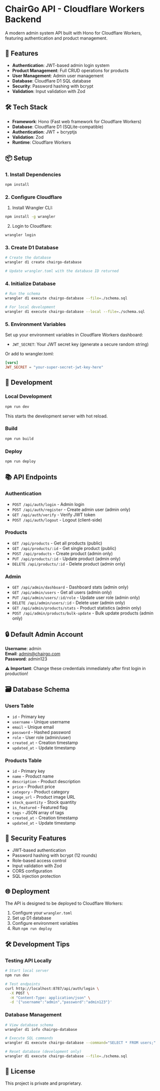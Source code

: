 # ChairGo API - Cloudflare Workers Backend

A modern admin system API built with Hono for Cloudflare Workers, featuring authentication and product management.

## 🚀 Features

- **Authentication**: JWT-based admin login system
- **Product Management**: Full CRUD operations for products
- **User Management**: Admin user management
- **Database**: Cloudflare D1 SQL database
- **Security**: Password hashing with bcrypt
- **Validation**: Input validation with Zod

## 🛠️ Tech Stack

- **Framework**: Hono (Fast web framework for Cloudflare Workers)
- **Database**: Cloudflare D1 (SQLite-compatible)
- **Authentication**: JWT + bcryptjs
- **Validation**: Zod
- **Runtime**: Cloudflare Workers

## 📦 Setup

### 1. Install Dependencies

```bash
npm install
```

### 2. Configure Cloudflare

1. Install Wrangler CLI:
```bash
npm install -g wrangler
```

2. Login to Cloudflare:
```bash
wrangler login
```

### 3. Create D1 Database

```bash
# Create the database
wrangler d1 create chairgo-database

# Update wrangler.toml with the database ID returned
```

### 4. Initialize Database

```bash
# Run the schema
wrangler d1 execute chairgo-database --file=./schema.sql

# For local development
wrangler d1 execute chairgo-database --local --file=./schema.sql
```

### 5. Environment Variables

Set up your environment variables in Cloudflare Workers dashboard:

- `JWT_SECRET`: Your JWT secret key (generate a secure random string)

Or add to wrangler.toml:
```toml
[vars]
JWT_SECRET = "your-super-secret-jwt-key-here"
```

## 🚀 Development

### Local Development

```bash
npm run dev
```

This starts the development server with hot reload.

### Build

```bash
npm run build
```

### Deploy

```bash
npm run deploy
```

## 📚 API Endpoints

### Authentication

- `POST /api/auth/login` - Admin login
- `POST /api/auth/register` - Create admin user (admin only)
- `GET /api/auth/verify` - Verify JWT token
- `POST /api/auth/logout` - Logout (client-side)

### Products

- `GET /api/products` - Get all products (public)
- `GET /api/products/:id` - Get single product (public)
- `POST /api/products` - Create product (admin only)
- `PUT /api/products/:id` - Update product (admin only)
- `DELETE /api/products/:id` - Delete product (admin only)

### Admin

- `GET /api/admin/dashboard` - Dashboard stats (admin only)
- `GET /api/admin/users` - Get all users (admin only)
- `PUT /api/admin/users/:id/role` - Update user role (admin only)
- `DELETE /api/admin/users/:id` - Delete user (admin only)
- `GET /api/admin/products/stats` - Product statistics (admin only)
- `POST /api/admin/products/bulk-update` - Bulk update products (admin only)

## 🔒 Default Admin Account

**Username**: admin  
**Email**: admin@chairgo.com  
**Password**: admin123

**⚠️ Important**: Change these credentials immediately after first login in production!

## 🗃️ Database Schema

### Users Table
- `id` - Primary key
- `username` - Unique username
- `email` - Unique email
- `password` - Hashed password
- `role` - User role (admin/user)
- `created_at` - Creation timestamp
- `updated_at` - Update timestamp

### Products Table
- `id` - Primary key
- `name` - Product name
- `description` - Product description
- `price` - Product price
- `category` - Product category
- `image_url` - Product image URL
- `stock_quantity` - Stock quantity
- `is_featured` - Featured flag
- `tags` - JSON array of tags
- `created_at` - Creation timestamp
- `updated_at` - Update timestamp

## 🔐 Security Features

- JWT-based authentication
- Password hashing with bcrypt (12 rounds)
- Role-based access control
- Input validation with Zod
- CORS configuration
- SQL injection protection

## 🌐 Deployment

The API is designed to be deployed to Cloudflare Workers:

1. Configure your `wrangler.toml`
2. Set up D1 database
3. Configure environment variables
4. Run `npm run deploy`

## 🛠️ Development Tips

### Testing API Locally

```bash
# Start local server
npm run dev

# Test endpoints
curl http://localhost:8787/api/auth/login \
  -X POST \
  -H "Content-Type: application/json" \
  -d '{"username":"admin","password":"admin123"}'
```

### Database Management

```bash
# View database schema
wrangler d1 info chairgo-database

# Execute SQL commands
wrangler d1 execute chairgo-database --command="SELECT * FROM users;"

# Reset database (development only)
wrangler d1 execute chairgo-database --file=./schema.sql
```

## 📝 License

This project is private and proprietary.